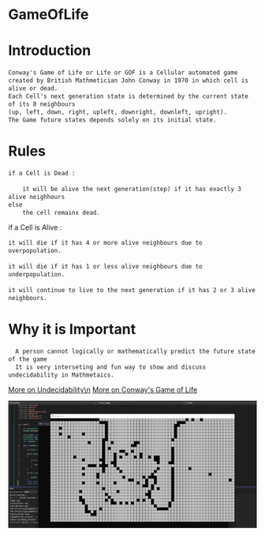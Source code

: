 # GameOfLife


# Introduction

    Conway's Game of Life or Life or GOF is a Cellular automated game
    created by British Mathmetician John Conway in 1970 in which cell is alive or dead.
    Each Cell's next generation state is determined by the current state of its 8 neighbours 
    (up, left, down, right, upleft, downright, downleft, upright).
    The Game future states depends solely on its initial state.


# Rules

    if a Cell is Dead : 

        it will be alive the next generation(step) if it has exactly 3 alive neighhours 
    else 
        the cell remains dead.
    
 
if a Cell is Alive :

    it will die if it has 4 or more alive neighbours due to overpopulation.
    
    it will die if it has 1 or less alive neighbours due to underpopulation.
    
    it will continue to live to the next generation if it has 2 or 3 alive neighbours.
    
  
  # Why it is Important
  
      A person cannot logically or mathematically predict the future state of the game  
      It is very interseting and fun way to show and discuss undecidability in Mathmetaics.
        
[More on Undecidability\n](https://en.wikipedia.org/wiki/Undecidable_problem)
[More on Conway's Game of Life](https://en.wikipedia.org/wiki/Conway%27s_Game_of_Life)
        
     
  
  
  
 ![Screenshot](gif.gif)
